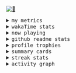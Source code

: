 [![🐙](https://hits.seeyoufarm.com/api/count/incr/badge.svg?url=https%3A%2F%2Fgithub.com%2Fktnkk%2Fhit-counter&count_bg=%23070707&title_bg=%23070707&icon=&icon_color=%23E7E7E7&title=visitors&edge_flat=true)](https://hits.seeyoufarm.com)

<details>
  <summary> <samp>my metrics</samp></summary>
  
  <br>
  
 ![🐳](https://github.com/kkhys/kkhys/blob/main/github-metrics.svg)
  
  ***
</details>

<details>
  <summary> <samp>wakaTime stats</samp></summary>
  
  <br>
  
<!--START_SECTION:waka-->
![Code Time](http://img.shields.io/badge/Code%20Time-5%2C575%20hrs%2020%20mins-blue)

**🐱 My GitHub Data** 

> 📦 5.2 MB Used in GitHub's Storage 
 > 
> 🏆 194 Contributions in the Year 2025
 > 
> 💼 Opted to Hire
 > 
> 📜 9 Public Repositories 
 > 
> 🔑 23 Private Repositories 
 > 
**I'm an Early 🐤** 

```text
🌞 Morning                7781 commits        ███████░░░░░░░░░░░░░░░░░░   29.34 % 
🌆 Daytime                5943 commits        ██████░░░░░░░░░░░░░░░░░░░   22.41 % 
🌃 Evening                10675 commits       ██████████░░░░░░░░░░░░░░░   40.26 % 
🌙 Night                  2117 commits        ██░░░░░░░░░░░░░░░░░░░░░░░   07.98 % 
```
📅 **I'm Most Productive on Sunday** 

```text
Monday                   3373 commits        ███░░░░░░░░░░░░░░░░░░░░░░   12.72 % 
Tuesday                  3776 commits        ████░░░░░░░░░░░░░░░░░░░░░   14.24 % 
Wednesday                3642 commits        ███░░░░░░░░░░░░░░░░░░░░░░   13.74 % 
Thursday                 3652 commits        ███░░░░░░░░░░░░░░░░░░░░░░   13.77 % 
Friday                   3824 commits        ████░░░░░░░░░░░░░░░░░░░░░   14.42 % 
Saturday                 3835 commits        ████░░░░░░░░░░░░░░░░░░░░░   14.46 % 
Sunday                   4414 commits        ████░░░░░░░░░░░░░░░░░░░░░   16.65 % 
```


📊 **This Week I Spent My Time On** 

```text
🕑︎ Time Zone: Asia/Tokyo

💬 Programming Languages: 
Other                    34 hrs 18 mins      ████████████░░░░░░░░░░░░░   46.79 % 
TypeScript               16 hrs 14 mins      ██████░░░░░░░░░░░░░░░░░░░   22.15 % 
Java                     9 hrs 3 mins        ███░░░░░░░░░░░░░░░░░░░░░░   12.34 % 
SQL                      3 hrs 12 mins       █░░░░░░░░░░░░░░░░░░░░░░░░   04.37 % 
MDX                      2 hrs 31 mins       █░░░░░░░░░░░░░░░░░░░░░░░░   03.44 % 

🔥 Editors: 
Chrome                   44 hrs 6 mins       ███████████████░░░░░░░░░░   60.16 % 
IntelliJ IDEA            16 hrs 52 mins      ██████░░░░░░░░░░░░░░░░░░░   23.01 % 
WebStorm                 10 hrs 25 mins      ████░░░░░░░░░░░░░░░░░░░░░   14.23 % 
DataGrip                 1 hr 54 mins        █░░░░░░░░░░░░░░░░░░░░░░░░   02.61 % 

💻 Operating System: 
Mac                      73 hrs 19 mins      █████████████████████████   100.00 % 
```


 Last Updated on 2025/01/11 18:42:31 UTC
<!--END_SECTION:waka-->
  
  ***
</details>


<details>
  <summary> <samp>now playing</samp></summary>
  
  <br>
 
 [![🐟](https://spotify-github-profile.vercel.app/api/view?uid=31ryofms4dnv7mrohhepo4c4zgqu&cover_image=true&theme=default&show_offline=false&background_color=121212&bar_color=53b14f&bar_color_cover=false)](https://open.spotify.com/user/31ryofms4dnv7mrohhepo4c4zgqu)
  
  ***
</details>

<details>
  <summary> <samp>github readme stats</samp></summary>
  
  <br>
  
 <p align="left"> 
  <img alt="🐠" src="https://github-readme-stats.vercel.app/api?username=kkhys&count_private=true&show_icons=true&theme=dark&include_all_commits=true" />
  <img alt="🐟" src="https://github-readme-stats.vercel.app/api/top-langs/?username=kkhys&layout=compact&theme=dark&langs_count=10&hide=HTML,CSS,SCSS" />
</p>
  
  ***
</details>

<details>
  <summary> <samp>profile trophies</samp></summary>
  
  <br>
  
  [![🐬](https://github-profile-trophy.vercel.app/?username=kkhys&rank=SECRET,SSS,SS,S,AAA,AA,A&theme=darkhub&row=1&margin-w=10&no-bg=true)](https://github.com/ryo-ma/github-profile-trophy)
  
  ***
</details>

<details>
  <summary> <samp>summary cards</samp></summary>
  
  <br>
  
  ![🐋](https://github-profile-summary-cards.vercel.app/api/cards/profile-details?username=kkhys&theme=github_dark)
  ![🦑](https://github-profile-summary-cards.vercel.app/api/cards/repos-per-language?username=kkhys&theme=github_dark)
  ![🦭](https://github-profile-summary-cards.vercel.app/api/cards/most-commit-language?username=kkhys&theme=github_dark)
  ![🦀](https://github-profile-summary-cards.vercel.app/api/cards/stats?username=kkhys&theme=github_dark)
  ![🦈](https://github-profile-summary-cards.vercel.app/api/cards/productive-time?username=kkhys&theme=github_dark)
  
  ***
</details>

<details>
  <summary> <samp>streak stats</samp></summary>
  
  <br>
  
  [![🐠](http://github-readme-streak-stats.herokuapp.com?user=kkhys&theme=dark)](https://git.io/streak-stats)
  
  ***
</details>

<details>
  <summary> <samp>activity graph</samp></summary>
  
  <br>
  
  [![🐡](https://github-readme-activity-graph.vercel.app/graph?username=kkhys&theme=xcode)](https://github.com/ashutosh00710/github-readme-activity-graph)
  
  ***
</details>
